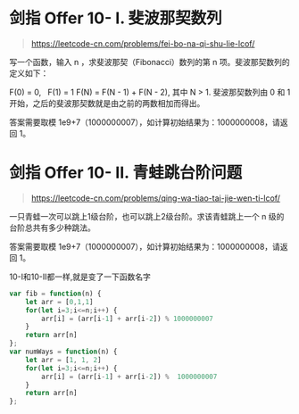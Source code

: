 # 剑指 Offer 10- I. 斐波那契数列

> https://leetcode-cn.com/problems/fei-bo-na-qi-shu-lie-lcof/

写一个函数，输入 n ，求斐波那契（Fibonacci）数列的第 n 项。斐波那契数列的定义如下：

F(0) = 0,   F(1) = 1
F(N) = F(N - 1) + F(N - 2), 其中 N > 1.
斐波那契数列由 0 和 1 开始，之后的斐波那契数就是由之前的两数相加而得出。

答案需要取模 1e9+7（1000000007），如计算初始结果为：1000000008，请返回 1。

# 剑指 Offer 10- II. 青蛙跳台阶问题

> https://leetcode-cn.com/problems/qing-wa-tiao-tai-jie-wen-ti-lcof/


一只青蛙一次可以跳上1级台阶，也可以跳上2级台阶。求该青蛙跳上一个 n 级的台阶总共有多少种跳法。

答案需要取模 1e9+7（1000000007），如计算初始结果为：1000000008，请返回 1。

10-I和10-II都一样,就是变了一下函数名字


```js
var fib = function(n) {
    let arr = [0,1,1]
    for(let i=3;i<=n;i++) {
        arr[i] = (arr[i-1] + arr[i-2]) % 1000000007
    }
    return arr[n]
};
var numWays = function(n) {
    let arr = [1, 1, 2]
    for(let i=3;i<=n;i++) {
        arr[i] = (arr[i-1] + arr[i-2]) %  1000000007
    }
    return arr[n]
};
```
